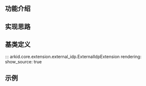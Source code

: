 ## 功能介绍

## 实现思路

## 基类定义

::: arkid.core.extension.external_idp.ExternalIdpExtension
    rendering:
        show_source: true
    
## 示例